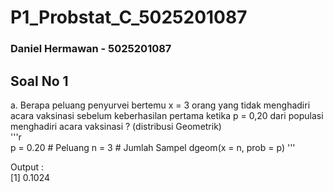 # P1_Probstat_C_5025201087

### Daniel Hermawan - 5025201087  

## Soal No 1  
a. Berapa peluang penyurvei bertemu x = 3 orang yang tidak menghadiri acara vaksinasi sebelum keberhasilan pertama ketika p = 0,20 dari populasi menghadiri acara vaksinasi ? (distribusi Geometrik)  
'''r  
p = 0.20 # Peluang
n = 3 # Jumlah Sampel
dgeom(x = n, prob = p)
'''  

Output :  
[1] 0.1024  


